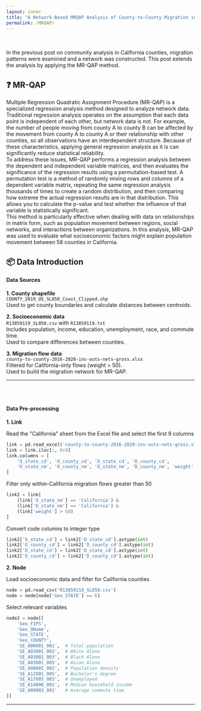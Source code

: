 ```yaml
---
layout: inner
title: "A Network-Based MRQAP Analysis of County-to-County Migration in California"
permalink: /MRQAP/
---
```

<br><br>
In the previous post on community analysis in California counties, migration patterns were examined and a network was constructed. This post extends the analysis by applying the MR-QAP method.

## ❓ MR-QAP

Multiple Regression Quadratic Assignment Procedure (MR-QAP) is a specialized regression analysis method designed to analyze network data. Traditional regression analysis operates on the assumption that each data point is independent of each other, but network data is not. For example, the number of people moving from county A to county B can be affected by the movement from county A to county A or their relationship with other counties, so all observations have an interdependent structure. Because of these characteristics, applying general regression analysis as it is can significantly reduce statistical reliability.
<br>
To address these issues, MR-QAP performs a regression analysis between the dependent and independent variable matrices, and then evaluates the significance of the regression results using a permutation-based test. A permutation test is a method of randomly mixing rows and columns of a dependent variable matrix, repeating the same regression analysis thousands of times to create a random distribution, and then comparing how extreme the actual regression results are in that distribution. This allows you to calculate the p-value and test whether the influence of that variable is statistically significant. 
<br>
This method is particularly effective when dealing with data on relationships in matrix form, such as population movement between regions, social networks, and interactions between organizations. In this analysis, MR-QAP was used to evaluate what socioeconomic factors might explain population movement between 58 counties in California.

## 📦 Data Introduction

#### Data Sources

**1. County shapefile**  
`COUNTY_2019_US_SL050_Coast_Clipped.shp`  
Used to get county boundaries and calculate distances between centroids.

**2. Socioeconomic data**  
`R13859119_SL050.csv` with `R13859119.txt`  
Includes population, income, education, unemployment, race, and commute time.  
Used to compare differences between counties.

**3. Migration flow data**  
`county-to-county-2016-2020-ins-outs-nets-gross.xlsx`  
Filtered for California-only flows (weight > 50).  
Used to build the migration network for MR-QAP.

---
<br><br>
#### Data Pre-processing

**1. Link** 

Read the "California" sheet from the Excel file and select the first 9 columns

```python
link = pd.read_excel('county-to-county-2016-2020-ins-outs-nets-gross.xlsx', sheet_name='California', skiprows=2)
link = link.iloc[:, 0:9]
link.columns = [
    'O_state_cd', 'O_county_cd', 'D_state_cd', 'D_county_cd',
    'O_state_nm', 'O_county_nm', 'D_state_nm', 'D_county_nm', 'weight'
]
```

Filter only within-California migration flows greater than 50

```python
link2 = link[
    (link['O_state_nm'] == 'California') &
    (link['D_state_nm'] == 'California') &
    (link['weight'] > 50)
]
```

Convert code columns to integer type

```python
link2['O_state_cd'] = link2['O_state_cd'].astype(int)
link2['O_county_cd'] = link2['O_county_cd'].astype(int)
link2['D_state_cd'] = link2['D_state_cd'].astype(int)
link2['D_county_cd'] = link2['D_county_cd'].astype(int)
```


**2. Node** 

Load socioeconomic data and filter for California counties

```python
node = pd.read_csv('R13859119_SL050.csv')
node = node[node['Geo_STATE'] == 6]
```

Select relevant variables

```python
node2 = node[[
    'Geo_FIPS',
    'Geo_QName',
    'Geo_STATE',
    'Geo_COUNTY',
    'SE_A00001_001',  # Total population
    'SE_A03001_002',  # White Alone
    'SE_A03001_003',  # Black Alone
    'SE_A03001_005',  # Asian Alone
    'SE_A00002_002',  # Population density
    'SE_A12001_005',  # Bachelor's degree
    'SE_A17005_003',  # Unemployed
    'SE_A14006_001',  # Median household income
    'SE_A09003_001'   # Average commute time
]]
```

---
